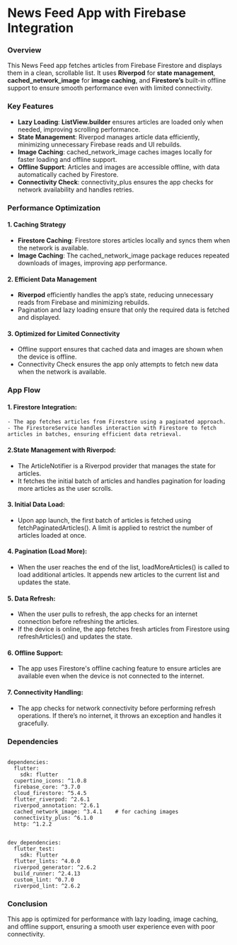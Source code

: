 # News Feed App with Firebase Integration


### Overview
This News Feed app fetches articles from Firebase Firestore and displays them in a clean, scrollable list. 
It uses **Riverpod** for **state management**, **cached_network_image** for **image caching**, and **Firestore’s** built-in offline support to ensure smooth performance even with limited connectivity.

### Key Features
- **Lazy Loading**: **ListView.builder** ensures articles are loaded only when needed, improving scrolling performance.
- **State Management**: Riverpod manages article data efficiently, minimizing unnecessary Firebase reads and UI rebuilds.
- **Image Caching**: cached_network_image caches images locally for faster loading and offline support.
- **Offline Support**: Articles and images are accessible offline, with data automatically cached by Firestore.
- **Connectivity Check**: connectivity_plus ensures the app checks for network availability and handles retries.

### Performance Optimization
#### 1. Caching Strategy
   - **Firestore Caching**: Firestore stores articles locally and syncs them when the network is available.
   - **Image Caching**: The cached_network_image package reduces repeated downloads of images, improving app performance. 
#### 2. Efficient Data Management
   - **Riverpod** efficiently handles the app’s state, reducing unnecessary reads from Firebase and minimizing rebuilds.
   - Pagination and lazy loading ensure that only the required data is fetched and displayed.
#### 3. Optimized for Limited Connectivity
   - Offline support ensures that cached data and images are shown when the device is offline.
   - Connectivity Check ensures the app only attempts to fetch new data when the network is available.

### App Flow
#### 1. Firestore Integration:
    - The app fetches articles from Firestore using a paginated approach.
    - The FirestoreService handles interaction with Firestore to fetch articles in batches, ensuring efficient data retrieval.

#### 2.State Management with Riverpod:
- The ArticleNotifier is a Riverpod provider that manages the state for articles.
- It fetches the initial batch of articles and handles pagination for loading more articles as the user scrolls.

#### 3. Initial Data Load:
- Upon app launch, the first batch of articles is fetched using fetchPaginatedArticles(). A limit is applied to restrict the number of articles loaded at once.

#### 4. Pagination (Load More):
- When the user reaches the end of the list, loadMoreArticles() is called to load additional articles. It appends new articles to the current list and updates the state.

#### 5. Data Refresh:
 - When the user pulls to refresh, the app checks for an internet connection before refreshing the articles.
- If the device is online, the app fetches fresh articles from Firestore using refreshArticles() and updates the state.

#### 6. Offline Support:
- The app uses Firestore's offline caching feature to ensure articles are available even when the device is not connected to the internet.

#### 7. Connectivity Handling:
- The app checks for network connectivity before performing refresh operations. If there’s no internet, it throws an exception and handles it gracefully.


### Dependencies
```riverpod: ^2.0.0

dependencies:
  flutter:
    sdk: flutter
  cupertino_icons: ^1.0.8
  firebase_core: ^3.7.0
  cloud_firestore: ^5.4.5
  flutter_riverpod: ^2.6.1
  riverpod_annotation: ^2.6.1
  cached_network_image: ^3.4.1    # for caching images
  connectivity_plus: ^6.1.0
  http: ^1.2.2


dev_dependencies:
  flutter_test:
    sdk: flutter
  flutter_lints: ^4.0.0
  riverpod_generator: ^2.6.2
  build_runner: ^2.4.13
  custom_lint: ^0.7.0
  riverpod_lint: ^2.6.2

```
### Conclusion
This app is optimized for performance with lazy loading, image caching, and offline support, ensuring a smooth user experience even with poor connectivity.
